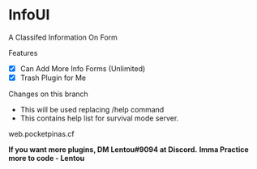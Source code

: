 # InfoUI
A Classifed Information On Form

Features
 - [x] Can Add More Info Forms (Unlimited)
 - [x] Trash Plugin for Me

Changes on this branch
 - This will be used replacing /help command
 - This contains help list for survival mode server.
 
web.pocketpinas.cf

**If you want more plugins, DM  Lentou#9094 at Discord.**
**Imma Practice more to code - Lentou**
